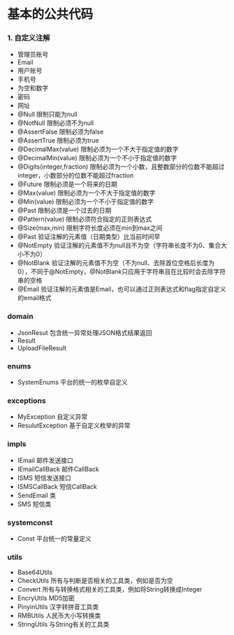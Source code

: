 # 基本的公共代码

### 1. 自定义注解
* 管理员账号
* Email
* 用户账号
* 手机号
* 为空和数字
* 密码
* 网址
* @Null	限制只能为null
* @NotNull	限制必须不为null
* @AssertFalse	限制必须为false
* @AssertTrue	限制必须为true
* @DecimalMax(value)	限制必须为一个不大于指定值的数字
* @DecimalMin(value)	限制必须为一个不小于指定值的数字
* @Digits(integer,fraction)	限制必须为一个小数，且整数部分的位数不能超过integer，小数部分的位数不能超过fraction
* @Future	限制必须是一个将来的日期
* @Max(value)	限制必须为一个不大于指定值的数字
* @Min(value)	限制必须为一个不小于指定值的数字
* @Past	限制必须是一个过去的日期
* @Pattern(value)	限制必须符合指定的正则表达式
* @Size(max,min)	限制字符长度必须在min到max之间
* @Past	验证注解的元素值（日期类型）比当前时间早
* @NotEmpty	验证注解的元素值不为null且不为空（字符串长度不为0、集合大小不为0）
* @NotBlank	验证注解的元素值不为空（不为null、去除首位空格后长度为0），不同于@NotEmpty，@NotBlank只应用于字符串且在比较时会去除字符串的空格
* @Email	验证注解的元素值是Email，也可以通过正则表达式和flag指定自定义的email格式


### domain
* JsonResut 包含统一异常处理JSON格式结果返回
* Result<T>
* UploadFileResult

### enums
* SystemEnums 平台的统一的枚举自定义

### exceptions
* MyException  自定义异常
* ResulutException 基于自定义枚举的异常

### impls 
* IEmail 邮件发送接口
* IEmailCallBack 邮件CallBack
* ISMS 短信发送接口
* ISMSCallBack 短信CallBack
* SendEmail 类
* SMS 短信类

### systemconst
* Const 平台统一的常量定义

### utils
* Base64Utils
* CheckUtils 所有与判断是否相关的工具类，例如是否为空
* Convert 所有与转换格式相关的工具类，例如将String转换成Integer
* EncryUtils MD5加密
* PinyinUtils 汉字转拼音工具类
* RMBUtils 人民币大小写转换类
* StringUtils 与String有关的工具类

   


